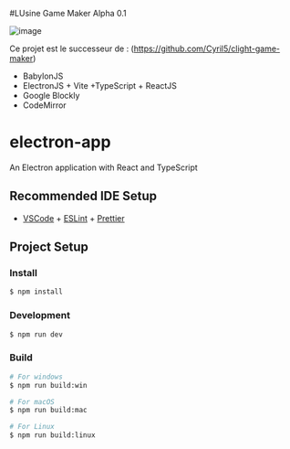 #LUsine Game Maker Alpha 0.1

![image](https://github.com/Cyril5/lusine-game-maker/assets/73618602/41444741-b2b3-449b-afd1-e5f777d0b24f)

Ce projet est le successeur de : (https://github.com/Cyril5/clight-game-maker)

* BabylonJS
* ElectronJS + Vite +TypeScript + ReactJS
* Google Blockly
* CodeMirror

# electron-app

An Electron application with React and TypeScript

## Recommended IDE Setup

- [VSCode](https://code.visualstudio.com/) + [ESLint](https://marketplace.visualstudio.com/items?itemName=dbaeumer.vscode-eslint) + [Prettier](https://marketplace.visualstudio.com/items?itemName=esbenp.prettier-vscode)

## Project Setup

### Install

```bash
$ npm install
```

### Development

```bash
$ npm run dev
```

### Build

```bash
# For windows
$ npm run build:win

# For macOS
$ npm run build:mac

# For Linux
$ npm run build:linux
```
